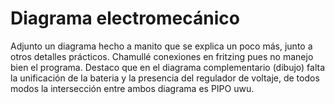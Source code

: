# Diagrama electromecánico

Adjunto un diagrama hecho a manito que se explica un poco más, junto a otros detalles prácticos. Chamullé conexiones en fritzing pues no manejo bien el programa.
Destaco que en el diagrama complementario (dibujo) falta la unificación de la bateria y la presencia del regulador de voltaje, de todos modos la intersección entre ambos diagrama es PIPO uwu.
